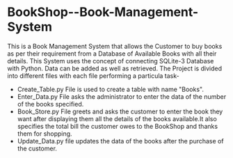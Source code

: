 # BookShop--Book-Management-System
This is a Book Management System that allows the Customer to buy books as per their requirement from a Database of Available Books with all their details. This System uses the concept of connecting SQLite-3 Database with Python. Data can be added as well as retrieved. 
The Project is divided into different files with each file performing a particula task-
* Create_Table.py File is used to create a table with name "Books".
* Enter_Data.py File asks the administrator to enter the data of the number of the books specified.
* Book_Store.py File greets and asks the customer to enter the book they want after displaying them all the details of the books available.It also specifies the total bill the customer owes to the BookShop and thanks them for shopping.
* Update_Data.py file updates the data of the books after the purchase of the customer.
